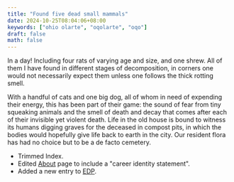 ```yaml
---
title: "Found five dead small mammals"
date: 2024-10-25T08:04:06+08:00
keywords: ["ohio olarte", "oqolarte", "oqo"]
draft: false
math: false
---
```


In a day! Including four rats of varying age and size, and one shrew.
All of them I have found in different stages of decomposition, in
corners one would not necessarily expect them unless one follows the
thick rotting smell.

With a handful of cats and one big dog, all of whom in need of expending
their energy, this has been part of their game:
the sound of fear from tiny squeaking animals and the
smell of death and decay that comes after each of their invisible yet
violent death. Life in the old house is bound to witness its humans
digging graves for the deceased in compost pits, in which the bodies
would hopefully give life back to earth in the city. Our resident flora
has had no choice but to be a de facto cemetery.

- Trimmed Index.
- Edited [About](/about) page to include a "career identity statement".
- Added a new entry to [EDP](/edp/#day-0).
